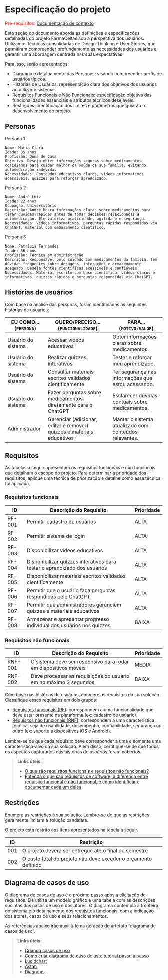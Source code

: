 # Especificação do projeto

<span style="color:red">Pré-requisitos: <a href="01-Contexto.md"> Documentação de contexto</a></span>

Esta seção do documento aborda as definições e especificações detalhadas do projeto FarmaCeltas sob a perspectiva dos usuários. Utilizamos técnicas consolidadas de Design Thinking e User Stories, que permitiram compreender profundamente as necessidades dos usuários e garantir uma abordagem centrada nas suas expectativas.

Para isso, serão apresentados:

   - Diagrama e detalhamento das Personas: visando compreender perfis de usuários típicos.
   - Histórias de Usuários: representação clara dos objetivos dos usuários ao utilizar o sistema.
   - Requisitos Funcionais e Não Funcionais: especificação objetiva das funcionalidades essenciais e atributos técnicos desejáveis.
   - Restrições: identificação dos limites e parâmetros que guiarão o desenvolvimento do projeto.

## Personas
Persona 1

    Nome: Maria Clara
    Idade: 35 anos
    Profissão: Dona de Casa
    Objetivo: Deseja obter informações seguras sobre medicamentos cotidianos para cuidar melhor da saúde da sua família, evitando automedicação indevida.
    Necessidades: Conteúdos educativos claros, vídeos informativos acessíveis, quizzes para reforçar aprendizado.

Persona 2

    Nome: André Luiz
    Idade: 22 anos
    Ocupação: Universitário
    Descrição: André busca informações claras sobre medicamentos para tirar dúvidas rápidas antes de tomar decisões relacionadas à automedicação. Ele valoriza praticidade, agilidade e segurança.
    Necessidades: Vídeos informativos, perguntas rápidas respondidas via ChatGPT, material com embasamento científico.

Persona 3

    Nome: Patrícia Fernandes
    Idade: 36 anos
    Profissão: Técnica em administração
    Descrição: Responsável pelo cuidado com medicamentos da família, tem dúvidas frequentes sobre dosagens, interações e armazenamento adequado. Deseja fontes científicas acessíveis e confiáveis.
    Necessidades: Material escrito com base científica, vídeos claros e informativos, quizzes rápidos e perguntas respondidas via ChatGPT.

## Histórias de usuários

Com base na análise das personas, foram identificadas as seguintes histórias de usuários:

| EU COMO... (`PERSONA`) | QUERO/PRECISO... (`FUNCIONALIDADE`)                               | PARA... (`MOTIVO/VALOR`)                                 |
|------------------------|-------------------------------------------------------------------|----------------------------------------------------------|
| Usuário do sistema     | Acessar vídeos educativos                                         | Obter informações claras sobre medicamentos.             |
| Usuário do sistema     | Realizar quizzes interativos                                      | Testar e reforçar meu aprendizado.                       |
| Usuário do sistema     | Consultar materiais escritos validados cientificamente            | Ter segurança nas informações que estou acessando.       |
| Usuário do sistema     | Fazer perguntas sobre medicamentos diretamente para o ChatGPT     | Esclarecer dúvidas pontuais sobre medicamentos.          |
| Administrador          | Gerenciar (adicionar, editar e remover) quizzes e materiais educativos | Manter o sistema atualizado com conteúdos relevantes. |


## Requisitos

As tabelas a seguir apresentam os requisitos funcionais e não funcionais que detalham o escopo do projeto. Para determinar a prioridade dos requisitos, aplique uma técnica de priorização e detalhe como essa técnica foi aplicada.

### Requisitos funcionais

| ID     | Descrição do Requisito                                                        | Prioridade |
|--------|-------------------------------------------------------------------------------|------------|
| RF-001 | Permitir cadastro de usuários           | ALTA       |
| RF-002 | Permitir sistema de login           | ALTA       |
| RF-003 | Disponibilizar vídeos educativos           | ALTA       |
| RF-004 | Disponibilizar quizzes interativos para testar o aprendizado dos usuários      | ALTA       |
| RF-005 | Disponibilizar materiais escritos validados cientificamente                    | ALTA       |
| RF-006 | Permitir que o usuário faça perguntas respondidas pelo ChatGPT                 | ALTA       |
| RF-007 | Permitir que administradores gerenciem quizzes e materiais educativos          | ALTA       |
| RF-008 | Armazenar e apresentar progresso individual dos usuários nos quizzes           | BAIXA      |

### Requisitos não funcionais

|ID     | Descrição do Requisito  |Prioridade |
|-------|-------------------------|----|
|RNF-001| O sistema deve ser responsivo para rodar em dispositivos móveis | MÉDIA | 
|RNF-002| Deve processar as requisições do usuário em no máximo 3 segundos |  BAIXA | 

Com base nas histórias de usuários, enumere os requisitos da sua solução. Classifique esses requisitos em dois grupos:

- [Requisitos funcionais
 (RF)](https://pt.wikipedia.org/wiki/Requisito_funcional):
 correspondem a uma funcionalidade que deve estar presente na
  plataforma (ex: cadastro de usuário).
- [Requisitos não funcionais
  (RNF)](https://pt.wikipedia.org/wiki/Requisito_n%C3%A3o_funcional):
  correspondem a uma característica técnica, seja de usabilidade,
  desempenho, confiabilidade, segurança ou outro (ex: suporte a
  dispositivos iOS e Android).

Lembre-se de que cada requisito deve corresponder a uma e somente uma característica-alvo da sua solução. Além disso, certifique-se de que todos os aspectos capturados nas histórias de usuários foram cobertos.

> **Links úteis**:
> - [O que são requisitos funcionais e requisitos não funcionais?](https://codificar.com.br/requisitos-funcionais-nao-funcionais/)
> - [Entenda o que são requisitos de software, a diferença entre requisito funcional e não funcional, e como identificar e documentar cada um deles](https://analisederequisitos.com.br/requisitos-funcionais-e-requisitos-nao-funcionais-o-que-sao/)

## Restrições

Enumere as restrições à sua solução. Lembre-se de que as restrições geralmente limitam a solução candidata.

O projeto está restrito aos itens apresentados na tabela a seguir.

|ID| Restrição                                             |
|--|-------------------------------------------------------|
|001| O projeto deverá ser entregue até o final do semestre |
|002| O custo total do projeto não deve exceder o orçamento definido       |

## Diagrama de casos de uso

O diagrama de casos de uso é o próximo passo após a elicitação de requisitos. Ele utiliza um modelo gráfico e uma tabela com as descrições sucintas dos casos de uso e dos atores. O diagrama contempla a fronteira do sistema e o detalhamento dos requisitos funcionais, com a indicação dos atores, casos de uso e seus relacionamentos.

As referências abaixo irão auxiliá-lo na geração do artefato “diagrama de casos de uso”.

> **Links úteis**:
> - [Criando casos de uso](https://www.ibm.com/docs/pt-br/engineering-lifecycle-management-suite/design-rhapsody/10.0?topic=cases-creating-use)
> - [Como criar diagrama de caso de uso: tutorial passo a passo](https://gitmind.com/pt/fazer-diagrama-de-caso-uso.html/)
> - [Lucidchart](https://www.lucidchart.com/)
> - [Astah](https://astah.net/)
> - [Diagrams](https://app.diagrams.net/)
